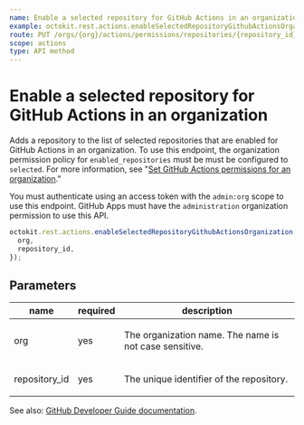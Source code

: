 ```yaml
---
name: Enable a selected repository for GitHub Actions in an organization
example: octokit.rest.actions.enableSelectedRepositoryGithubActionsOrganization({ org, repository_id })
route: PUT /orgs/{org}/actions/permissions/repositories/{repository_id}
scope: actions
type: API method
---
```


# Enable a selected repository for GitHub Actions in an organization

Adds a repository to the list of selected repositories that are enabled for GitHub Actions in an organization. To use this endpoint, the organization permission policy for `enabled_repositories` must be must be configured to `selected`. For more information, see "[Set GitHub Actions permissions for an organization](#set-github-actions-permissions-for-an-organization)."

You must authenticate using an access token with the `admin:org` scope to use this endpoint. GitHub Apps must have the `administration` organization permission to use this API.

```js
octokit.rest.actions.enableSelectedRepositoryGithubActionsOrganization({
  org,
  repository_id,
});
```

## Parameters

<table>
  <thead>
    <tr>
      <th>name</th>
      <th>required</th>
      <th>description</th>
    </tr>
  </thead>
  <tbody>
    <tr><td>org</td><td>yes</td><td>

The organization name. The name is not case sensitive.

</td></tr>
<tr><td>repository_id</td><td>yes</td><td>

The unique identifier of the repository.

</td></tr>
  </tbody>
</table>

See also: [GitHub Developer Guide documentation](https://docs.github.com/enterprise-cloud@latest//rest/reference/actions#enable-a-selected-repository-for-github-actions-in-an-organization).
